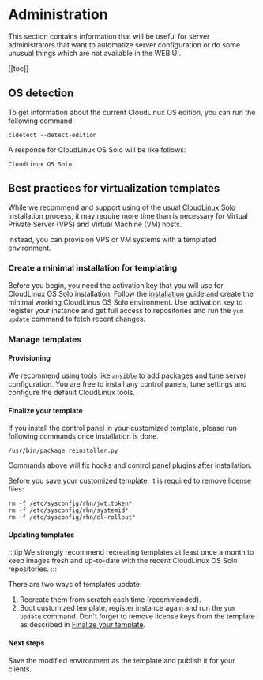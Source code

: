 
# Administration

This section contains information that will be useful for server 
administrators that want to automatize server configuration or do some
unusual things which are not available in the WEB UI.

[[toc]]

## OS detection

To get information about the current CloudLinux OS edition, you can run the following command:

    cldetect --detect-edition
    
A response for CloudLinux OS Solo will be like follows:

    CloudLinux OS Solo 

## Best practices for virtualization templates

While we recommend and support using of the usual [CloudLinux Solo](/installation/) installation process, 
it may require more time than is necessary for Virtual Private Server (VPS) and Virtual Machine (VM) hosts. 

Instead, you can provision VPS or VM systems with a templated environment.

### Create a minimal installation for templating

Before you begin, you need the activation key that you will use for CloudLinux OS Solo installation. 
Follow the [installation](/installation/) guide and create the minimal working CloudLinus OS Solo environment.
Use activation key to register your instance and get full access to repositories and run the
`yum update` command to fetch recent changes.

### Manage templates

#### Provisioning

We recommend using tools like `ansible` to add packages and tune server configuration.
You are free to install any control panels, tune settings and configure the default CloudLinux tools.

#### Finalize your template

If you install the control panel in your customized template, 
please run following commands once installation is done.

    /usr/bin/package_reinstaller.py
    
Commands above will fix hooks and control panel plugins after installation.

Before you save your customized template, it is required to remove license files:

    rm -f /etc/sysconfig/rhn/jwt.token*
    rm -f /etc/sysconfig/rhn/systemid*
    rm -f /etc/sysconfig/rhn/cl-rollout*

#### Updating templates

:::tip
We strongly recommend recreating templates at least once a month to keep images
fresh and up-to-date with the recent CloudLinux OS Solo repositories.
:::

There are two ways of templates update:

1. Recreate them from scratch each time (recommended).
2. Boot customized template, register instance again and run the `yum update` command.
   Don't forget to remove license keys from the template as described 
   in [Finalize your template](./#finalize-your-template).

#### Next steps

Save the modified environment as the template and publish it for your clients.

